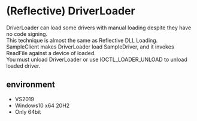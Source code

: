 # (Reflective) DriverLoader
DriverLoader can load some drivers with manual loading despite they have no code signing.  
This technique is almost the same as Reflective DLL Loading.  
SampleClient makes DriverLoader load SampleDriver, and it invokes ReadFile against a device of loaded.  
You must unload DriverLoader or use IOCTL_LOADER_UNLOAD to unload loaded driver.

## environment
- VS2019
- Windows10 x64 20H2
- Only 64bit
